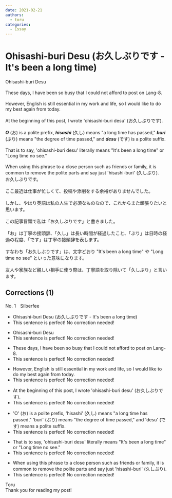 ```yaml
---
date: 2021-02-21
authors:
  - toru
categories:
  - Essay
---
```


<h1 id="subject_show">Ohisashi-buri Desu (お久しぶりです - It's been a long time)</h1>
<div class="date" hidden>Feb 21, 2021 14:28</div>
<div id="post"><div id="body_show_ori">
Ohisashi-buri Desu<br/><br/>These days, I have been so busy that I could not afford to post on Lang-8.<br/><br/>However, English is still essential in my work and life, so I would like to do my best again from today.<br/><br/>At the beginning of this post, I wrote 'ohisashi-buri desu' (お久しぶりです).<br/><br/><strong><em>O</em></strong> (お) is a polite prefix, <strong><em>hisashi</em></strong> (久し) means "a long time has passed," <strong><em>buri</em></strong> (ぶり) means "the degree of time passed," and <strong><em>desu</em></strong> (です) is a polite suffix.<br/><br/>That is to say, 'ohisashi-buri desu' literally means "It's been a long time" or "Long time no see."<br/><br/>When using this phrase to a close person such as friends or family, it is common to remove the polite parts and say just 'hisashi-buri' (久しぶり).
</div></div>

<!-- more -->

<div id="post_ja"><div id="body_show_mo">
お久しぶりです。<br/><br/>ここ最近は仕事が忙しくて、投稿や添削をする余裕がありませんでした。<br/><br/>しかし、やはり英語は私の人生で必須なものなので、これからまた頑張りたいと思います。<br/><br/>この記事冒頭で私は「お久しぶりです」と書きました。<br/><br/>「お」は丁寧の接頭辞、「久し」は長い時間が経過したこと、「ぶり」は日時の経過の程度、「です」は丁寧の接頭辞を表します。<br/><br/>すなわち「お久しぶりです」は、文字どおり "It's been a long time" や "Long time no see" といった意味になります。<br/><br/>友人や家族など親しい相手に使う際は、丁寧語を取り除いて「久しぶり」と言います。
</div></div>

## Corrections (1)
<div id="block"><div class="first_name"> No. 1　<span class="just_name">Silberfee</span></div><div id="block2">
<ul class="correction_field">
<li class="incorrect">Ohisashi-buri Desu (お久しぶりです - It's been a long time)</li>
<li class="corrected perfect">This sentence is perfect! No correction needed!</li>
</ul>
<ul class="correction_field">
<li class="incorrect">Ohisashi-buri Desu</li>
<li class="corrected perfect">This sentence is perfect! No correction needed!</li>
</ul>
<ul class="correction_field">
<li class="incorrect">These days, I have been so busy that I could not afford to post on Lang-8.</li>
<li class="corrected perfect">This sentence is perfect! No correction needed!</li>
</ul>
<ul class="correction_field">
<li class="incorrect">However, English is still essential in my work and life, so I would like to do my best again from today.</li>
<li class="corrected perfect">This sentence is perfect! No correction needed!</li>
</ul>
<ul class="correction_field">
<li class="incorrect">At the beginning of this post, I wrote 'ohisashi-buri desu' (お久しぶりです).</li>
<li class="corrected perfect">This sentence is perfect! No correction needed!</li>
</ul>
<ul class="correction_field">
<li class="incorrect">'O' (お) is a polite prefix, 'hisashi' (久し) means "a long time has passed," 'buri' (ぶり) means "the degree of time passed," and 'desu' (です) means a polite suffix.</li>
<li class="corrected perfect">This sentence is perfect! No correction needed!</li>
</ul>
<ul class="correction_field">
<li class="incorrect">That is to say, 'ohisashi-buri desu' literally means "It's been a long time" or "Long time no see."</li>
<li class="corrected perfect">This sentence is perfect! No correction needed!</li>
</ul>
<ul class="correction_field">
<li class="incorrect">When using this phrase to a close person such as friends or family, it is common to remove the polite parts and say just 'hisashi-buri' (久しぶり).</li>
<li class="corrected perfect">This sentence is perfect! No correction needed!</li>
</ul>
</div><div class="name"><span class="just_name">Toru</span><br>
Thank you for reading my post!
</div>
</div>
